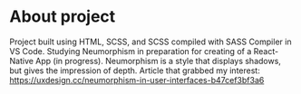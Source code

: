 # About project
Project built using HTML, SCSS, and SCSS compiled with SASS Compiler in VS Code.
Studying Neumorphism in preparation for creating of a React-Native App (in progress).
Neumorphism is a style that displays shadows, but gives the impression of depth. 
Article that grabbed my interest: https://uxdesign.cc/neumorphism-in-user-interfaces-b47cef3bf3a6
